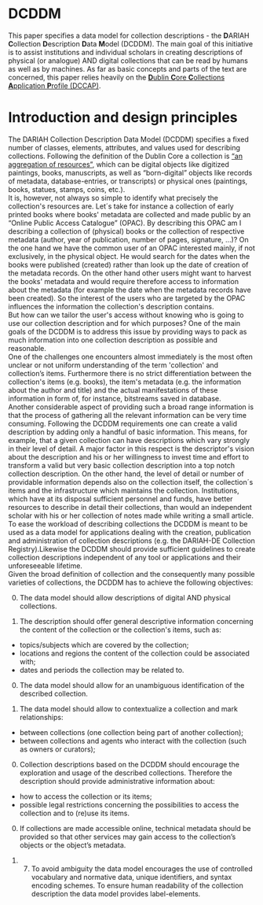 # DCDDM
This paper specifies a data model for collection descriptions - the **D**ARIAH **C**ollection **D**escription **D**ata **M**odel (DCDDM). The main goal of this initiative is to assist institutions and individual scholars in creating descriptions of physical (or analogue) AND digital collections that can be read by humans as well as by machines. As far as basic concepts and parts of the text are concerned, this paper relies heavily on the <a href="http://dublincore.org/groups/collections/collection-application-profile/">**D**ublin **C**ore **C**ollections **A**pplication **P**rofile (DCCAP)</a>.  

# Introduction and design principles
The DARIAH Collection Description Data Model (DCDDM) specifies a fixed number of classes, elements, attributes, and values used for describing collections. Following the definition of the Dublin Core a collection is <a href="http://purl.org/dc/dcmitype/Collection">“an aggregation of resources”</a>, which can be digital objects like digitized paintings, books, manuscripts, as well as “born-digital” objects like records of metadata, database-entries, or transcripts) or physical ones (paintings, books, statues, stamps, coins, etc.).  
It is, however, not always so simple to identify what precisely the collection's resources are. Let´s take for instance a collection of early printed books where books' metadata are collected and made public by an “Online Public Access Catalogue” (OPAC). By describing this OPAC am I describing a collection of (physical) books or the collection of respective metadata (author, year of publication, number of pages, signature, …)?  On the one hand we have the common user of an OPAC interested mainly, if not exclusively, in the physical object. He would search for the dates when the books were published (created) rather than look up the date of creation of the metadata records. On the other hand other users might want to harvest the books' metadata and would require therefore access to information about the metadata (for example the date when the metadata records have been created). So the interest of the users who are targeted by the OPAC influences the information the collection's description contains.  
But how can we tailor the user's access without knowing who is going to use our collection description and for which purposes? One of the main goals of the DCDDM is to address this issue by providing ways to pack as much information into one collection description as possible and reasonable.  
One of the challenges one encounters almost immediately is the most often unclear or not uniform understanding of the term 'collection' and collection’s items. Furthermore there is no strict differentiation between the collection's items (e.g. books), the item's metadata (e.g. the information about the author and title) and the actual manifestations of these information in form of, for instance, bitstreams saved in database.  
Another considerable aspect of providing such a broad range information is that the process of gathering all the relevant information can be very time consuming. Following the DCDDM requirements one can create a valid description by adding only a handful of basic information. This means, for example, that a given collection can have descriptions which vary strongly in their level of detail.  A major factor in this respect is the descriptor's vision about the description and his or her willingness to invest time and effort to transform a valid but very basic collection description into a top notch collection description. 
On the other hand, the level of detail or number of providable information depends also on the collection itself, the collection´s items and the infrastructure which maintains the collection. Institutions, which have at its disposal sufficient personnel and funds, have better resources to describe in detail their collections, than would an independent scholar with his or her collection of notes made while writing a small article.  
To ease the workload of describing collections the DCDDM is meant to be used as a data model for applications dealing with the creation, publication and administration of collection descriptions (e.g. the DARIAH-DE Collection Registry).Likewise the DCDDM should provide sufficient guidelines to create collection descriptions independent of any tool or applications and their unforeseeable lifetime.  
Given the broad definition of collection and the consequently many possible varieties of collections, the DCDDM has to achieve the following objectives:  

0. The data model should allow descriptions of digital AND physical collections.  

0. The description should offer general descriptive information concerning the content of the collection or the collection's items, such as:

* topics/subjects which are covered by the collection;
* locations and regions the content of the collection could be associated with;
* dates and periods the collection may be related to.

0. The data model should allow for an unambiguous identification of the described collection.

0. The data model should allow to contextualize a collection and mark relationships:

* between collections (one collection being part of another collection);
* between collections and agents who interact with the collection (such as owners or curators);

0. Collection descriptions based on the DCDDM should encourage the exploration and usage of the described collections. Therefore the description should provide administrative information about:

* how to access the collection or its items;
* possible legal restrictions concerning the possibilities to access the collection and to (re)use its items.

0. If collections are made accessible online, technical metadata should be provided so that other services may gain access to the collection’s objects or the object’s metadata.

0. 7. To avoid ambiguity the data model encourages the use of controlled vocabulary and normative data, unique identifiers, and syntax encoding schemes. To ensure human readability of the collection description the data model provides label-elements.

